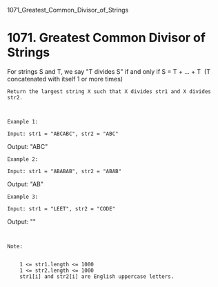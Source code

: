 1071_Greatest_Common_Divisor_of_Strings
# 1071. Greatest Common Divisor of Strings

For strings S and T, we say "T divides
        S" if and only if S = T + ... + T  (T
        concatenated with itself 1 or more times)

    Return the largest string X such that X divides str1 and X divides str2.

     

    Example 1:

    Input: str1 = "ABCABC", str2 = "ABC"
Output: "ABC"

    Example 2:

    Input: str1 = "ABABAB", str2 = "ABAB"
Output: "AB"

    Example 3:

    Input: str1 = "LEET", str2 = "CODE"
Output: ""

     

    Note:

    
        1 <= str1.length <= 1000
        1 <= str2.length <= 1000
        str1[i] and str2[i] are English uppercase letters.